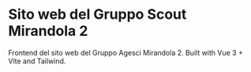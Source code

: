 # Sito web del Gruppo Scout Mirandola 2

Frontend del sito web del Gruppo Agesci Mirandola 2. Built with Vue 3 + Vite and Tailwind.
